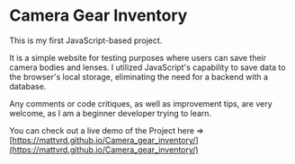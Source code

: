 

# **Camera Gear Inventory**


This is my first JavaScript-based project.

It is a simple website for testing purposes where users can save their camera bodies and lenses. I utilized JavaScript's capability to save data to the browser's local storage, eliminating the need for a backend with a database.

Any comments or code critiques, as well as improvement tips, are very welcome, as I am a beginner developer trying to learn.

You can check out a live demo of the Project here => [https://mattvrd.github.io/Camera_gear_inventory/](https://mattvrd.github.io/Camera_gear_inventory/)
